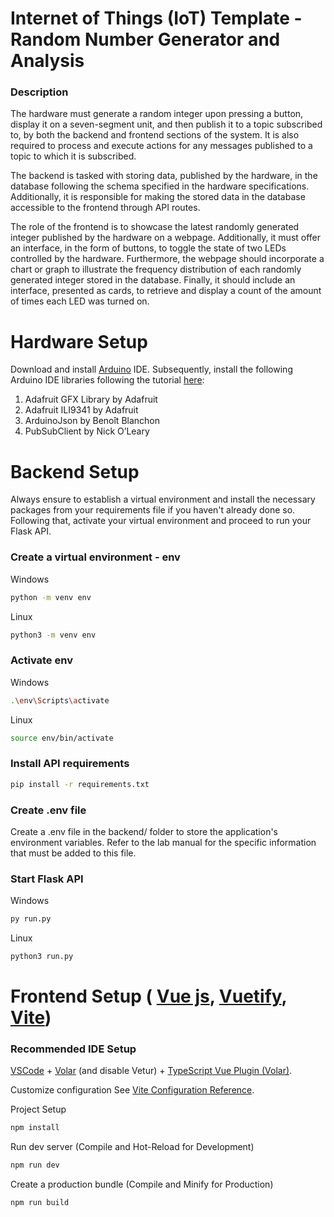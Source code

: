# Internet of Things (IoT) Template - Random Number Generator and Analysis

### Description
The hardware must generate a random integer upon pressing a button, display it on a seven-segment unit, and then publish it to a topic subscribed to, by both the backend and frontend sections of the system. It is also required to process and execute actions for any messages published to a topic to which it is subscribed.

The backend is tasked with storing data, published by the hardware, in the database following the schema specified in the hardware specifications. Additionally, it is responsible for making the stored data in the database accessible to the frontend through API routes.

The role of the frontend is to showcase the latest randomly generated integer published by the hardware on a webpage. Additionally, it must offer an interface, in the form of buttons, to toggle the state of two LEDs controlled by the hardware. Furthermore, the webpage should incorporate a chart or graph to illustrate the frequency distribution of each randomly generated integer stored in the database. Finally, it should include an interface, presented as cards, to retrieve and display a count of the amount of times each LED was turned on.


# Hardware Setup
Download and install [Arduino](https://www.arduino.cc/en/software) IDE. Subsequently, install the following Arduino IDE libraries following the tutorial [here](https://support.arduino.cc/hc/en-us/articles/5145457742236-Add-libraries-to-Arduino-IDE):
1. Adafruit GFX Library by Adafruit
2. Adafruit ILI9341 by Adafruit
3. ArduinoJson by Benoît Blanchon
4. PubSubClient by Nick O’Leary



# Backend Setup
Always ensure to establish a virtual environment and install the necessary packages from your requirements file if you haven't already done so. Following that, activate your virtual environment and proceed to run your Flask API.

### Create a virtual environment - env

Windows 
```sh
python -m venv env  
```
Linux
```sh
python3 -m venv env  
```
### Activate env
Windows
```sh
.\env\Scripts\activate 
```
Linux
```sh
source env/bin/activate
```
### Install API requirements
```sh
pip install -r requirements.txt 
```
### Create .env file
Create a .env file in the backend/ folder to store the application's environment variables. 
Refer to the lab manual for the specific information that must be added to this file.

### Start Flask API
Windows
```sh
py run.py 
```
Linux
```sh
python3 run.py
```



# Frontend Setup ( [Vue js](https://vuejs.org/), [Vuetify](https://vuetifyjs.com/en/components/all/), [Vite](https://vitejs.dev/))
### Recommended IDE Setup
[VSCode](https://code.visualstudio.com/) + [Volar](https://marketplace.visualstudio.com/items?itemName=johnsoncodehk.volar) (and disable Vetur) + [TypeScript Vue Plugin (Volar)](https://marketplace.visualstudio.com/items?itemName=johnsoncodehk.vscode-typescript-vue-plugin).

Customize configuration
See [Vite Configuration Reference](https://vitejs.dev/config/).

Project Setup
```sh
npm install
```

Run dev server (Compile and Hot-Reload for Development)
```sh
npm run dev
```

Create a production bundle (Compile and Minify for Production)
```sh
npm run build
```
